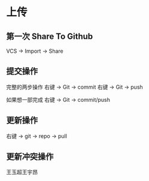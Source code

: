 # 上传

## 第一次 Share To Github

VCS -> Import -> Share

## 提交操作

完整的两步操作
右键 -> Git -> commit 
右键 -> Git -> push

如果想一部完成
右键 -> Git -> commit/push 

## 更新操作

右键 -> git -> repo -> pull 

## 更新冲突操作

王玉超王宇昂



